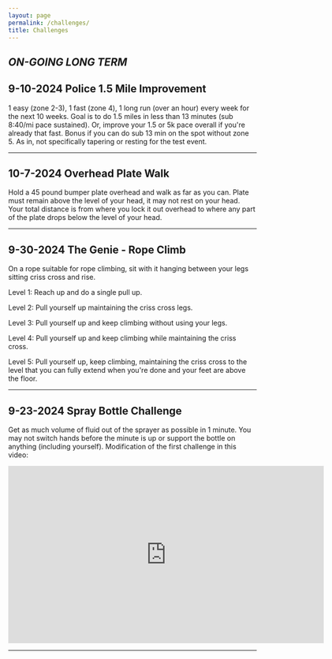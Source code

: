 ```yaml
---
layout: page
permalink: /challenges/
title: Challenges
---
```

***ON-GOING LONG TERM***
------

**9-10-2024 Police 1.5 Mile Improvement**
------
1 easy (zone 2-3), 1 fast (zone 4), 1 long run (over an hour) every week for the next 10 weeks. Goal is to do 1.5 miles in less than 13 minutes (sub 8:40/mi pace sustained). Or, improve your 1.5 or 5k pace overall if you're already that fast. Bonus if you can do sub 13 min on the spot without zone 5. As in, not specifically tapering or resting for the test event. 

******

**10-7-2024 Overhead Plate Walk**
------
Hold a 45 pound bumper plate overhead and walk as far as you can. Plate must remain above the level of your head, it may not rest on your head. Your total distance is from where you lock it out overhead to where any part of the plate drops below the level of your head.

******

**9-30-2024 The Genie - Rope Climb** 
------
On a rope suitable for rope climbing, sit with it hanging between your legs sitting criss cross and rise.

Level 1: Reach up and do a single pull up.

Level 2: Pull yourself up maintaining the criss cross legs.

Level 3: Pull yourself up and keep climbing without using your legs.

Level 4: Pull yourself up and keep climbing while maintaining the criss cross.

Level 5: Pull yourself up, keep climbing, maintaining the criss cross to the level that you can fully extend when you're done and your feet are above the floor.

******

**9-23-2024 Spray Bottle Challenge**  
------
Get as much volume of fluid out of the sprayer as possible in 1 minute. You may not switch hands before the minute is up or support the bottle on anything (including yourself).
Modification of the first challenge in this video:

<iframe width="640" height="360" src="https://www.youtube.com/embed/GfCqR_8vhmY" frameborder="0" allow="accelerometer; autoplay; clipboard-write; encrypted-media; gyroscope; picture-in-picture" allowfullscreen></iframe>

******
